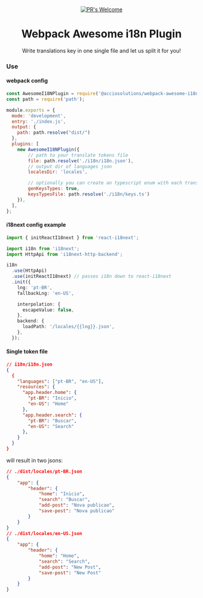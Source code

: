 
<div align="center">
  <!-- PR's Welcome -->
  <a href="http://makeapullrequest.com" style="width: 50%">
    <img src="https://img.shields.io/badge/PRs-welcome-brightgreen.svg?style=flat-square"
      alt="PR's Welcome" />
  </a>
</div>

<h1 align="center">Webpack Awesome i18n Plugin</h1>

<div align="center">
  Write translations key in one single file and let us split it for you!
</div>



### Use


#### webpack config

```js
const AwesomeI18NPlugin = require('@acciosolutions/webpack-awesome-i18n-plugin');
const path = require('path');

module.exports = {
  mode: 'development',
  entry: './index.js',
  output: {
    path: path.resolve("dist/")
  },
  plugins: [
    new AwesomeI18NPlugin({
        // path to your translate tokens file
        file: path.resolve('./i18n/i18n.json'),
        // output dir of languages json
        localesDir: 'locales',

        // optionally you can create an typescript enum with each transkation key for type assistence
        genKeysTypes: true,
        keysTypesFile: path.resolve('./i18n/keys.ts')
    }),
  ],
};
```

#### i18next config example

```ts
import { initReactI18next } from 'react-i18next';

import i18n from 'i18next';
import HttpApi from 'i18next-http-backend';

i18n
  .use(HttpApi)
  .use(initReactI18next) // passes i18n down to react-i18next
  .init({
    lng: 'pt-BR',
    fallbackLng: 'en-US',

    interpolation: {
      escapeValue: false,
    },
    backend: {
      loadPath: '/locales/{{lng}}.json',
    },
  });
```

#### Single token file
```json
// i18n/i18n.json
{
  {
    "languages": ["pt-BR", "en-US"],
    "resources": {
      "app.header.home": {
        "pt-BR": "Inicio",
        "en-US": "Home"
      },
      "app.header.search": {
        "pt-BR": "Buscar",
        "en-US": "Search"
      },
    }
  }
}
```

will result in two jsons:
```json
// ./dist/locales/pt-BR.json
{
    "app": {
        "header": {
            "home": "Inicio",
            "search": "Buscar",
            "add-post": "Nova publicao",
            "save-post": "Nova publicao"
        }
    }
}
// ./dist/locales/en-US.json
{
    "app": {
        "header": {
            "home": "Home",
            "search": "Search",
            "add-post": "New Post",
            "save-post": "New Post"
        }
    }
}
```